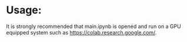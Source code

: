 # Usage:
It is strongly recommended that main.ipynb is opened and run on a GPU equipped system such as https://colab.research.google.com/.
